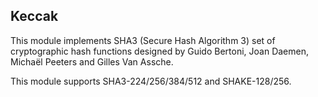 ## Keccak

This module implements SHA3 (Secure Hash Algorithm 3) set of cryptographic hash functions designed by Guido Bertoni, Joan Daemen, Michaël Peeters and Gilles Van Assche.

This module supports SHA3-224/256/384/512 and SHAKE-128/256.
